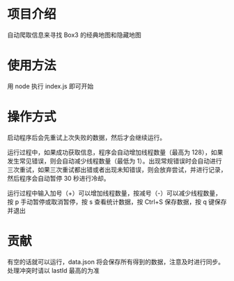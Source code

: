 # 项目介绍

自动爬取信息来寻找 Box3 的经典地图和隐藏地图

# 使用方法

用 node 执行 index.js 即可开始

# 操作方式

启动程序后会先重试上次失败的数据，然后才会继续运行。

运行过程中，如果成功获取信息，程序会自动增加线程数量（最高为 128），如果发生常见错误，则会自动减少线程数量（最低为 1）。出现常规错误时会自动进行三次重试，如果三次重试都出错或者出现未知错误，则会放弃尝试，并进行记录，然后程序会自动暂停 30 秒进行冷却。

运行过程中输入加号（+）可以增加线程数量，按减号（-）可以减少线程数量，按 p 手动暂停或取消暂停，按 s 查看统计数据，按 Ctrl+S 保存数据，按 q 键保存并退出

# 贡献

有空的话就可以运行，data.json 将会保存所有得到的数据，注意及时进行同步。
处理冲突时请以 lastId 最高的为准
